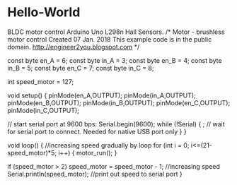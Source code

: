 # Hello-World
BLDC motor control Arduino Uno L298n Hall Sensors.
/*
 Motor - brushless motor control
 Created 07 Jan. 2018
 This example code is in the public domain.
 http://engineer2you.blogspot.com
 */

const byte en_A = 6;
const byte in_A = 3;
const byte en_B = 4;
const byte in_B = 5;
const byte en_C = 7;
const byte in_C = 8;

int speed_motor = 127;

void setup() {
  pinMode(en_A,OUTPUT);
  pinMode(in_A,OUTPUT);
  pinMode(en_B,OUTPUT);
  pinMode(in_B,OUTPUT);
  pinMode(en_C,OUTPUT);
  pinMode(in_C,OUTPUT);

  // start serial port at 9600 bps:
  Serial.begin(9600);
  while (!Serial) {
    ; // wait for serial port to connect. Needed for native USB port only
  }
}

void loop() {
  //increasing speed gradually by loop
  for (int i = 0; i<=(21-speed_motor)*5; i++) {
    motor_run();
  }
  
  if (speed_motor > 2) speed_motor = speed_motor - 1; //increasing speed
  Serial.println(speed_motor);  //print out speed to serial port
}
